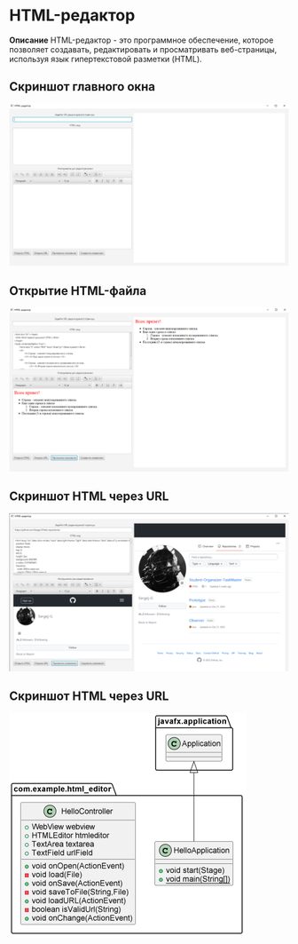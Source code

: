 # HTML-редактор

**Описание**
HTML-редактор - это программное обеспечение, которое позволяет создавать, редактировать и просматривать веб-страницы, используя язык гипертекстовой разметки (HTML).

Скриншот главного окна
---
![Главное окно](img/mainWin.PNG)


Открытие HTML-файла
---
![](img/fileWin.PNG)


Скриншот HTML через URL
---
![](img/urlWin.png)


Скриншот HTML через URL
---
![](img/class.PNG)
